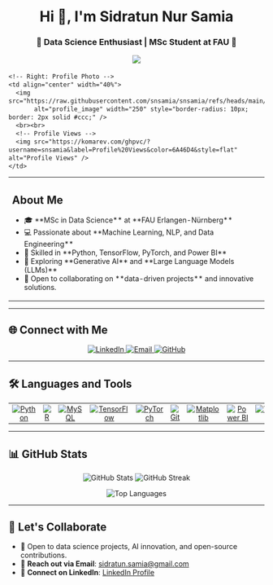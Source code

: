 <h1 align="center">Hi 👋, I'm Sidratun Nur Samia</h1>
<h3 align="center">🌟 Data Science Enthusiast | MSc Student at FAU 🌟</h3>

<!-- Typing Animation -->
<p align="center">
  <img src="https://readme-typing-svg.herokuapp.com?font=Roboto&size=22&color=6A46D4&center=true&vCenter=true&width=450&lines=Data+Science+Enthusiast;Machine+Learning+Practitioner;Passionate+about+AI+%26+NLP;Open+to+Collaboration+%26+Learning" />
</p>

<!-- Split Layout: Left "About Me" Content + Right Profile Photo -->
<table>
  <tr>
    <!-- Left: About Me -->
    <td align="left" width="60%">
      <h2>About Me</h2>
      <ul>
        <li>🎓 **MSc in Data Science** at **FAU Erlangen-Nürnberg**</li>
        <li>💻 Passionate about **Machine Learning, NLP, and Data Engineering**</li>
        <li>🚀 Skilled in **Python, TensorFlow, PyTorch, and Power BI**</li>
        <li>🌱 Exploring **Generative AI** and **Large Language Models (LLMs)**</li>
        <li>🤝 Open to collaborating on **data-driven projects** and innovative solutions.</li>
      </ul>
    </td>

    <!-- Right: Profile Photo -->
    <td align="center" width="40%">
      <img src="https://raw.githubusercontent.com/snsamia/snsamia/refs/heads/main/image.webp" 
           alt="profile_image" width="250" style="border-radius: 10px; border: 2px solid #ccc;" />
      <br><br>
      <!-- Profile Views -->
      <img src="https://komarev.com/ghpvc/?username=snsamia&label=Profile%20Views&color=6A46D4&style=flat" alt="Profile Views" />
    </td>
  </tr>
</table>

---

## 🌐 **Connect with Me**
<p align="center">
  <a href="https://www.linkedin.com/in/snsamia/" target="_blank">
    <img src="https://img.shields.io/badge/LinkedIn-%230077B5.svg?style=for-the-badge&logo=linkedin&logoColor=white" alt="LinkedIn"/>
  </a>
  <a href="mailto:sidratun.samia@gmail.com" target="_blank">
    <img src="https://img.shields.io/badge/Email-D14836?style=for-the-badge&logo=gmail&logoColor=white" alt="Email"/>
  </a>
  <a href="https://github.com/snsamia" target="_blank">
    <img src="https://img.shields.io/badge/GitHub-333333?style=for-the-badge&logo=github&logoColor=white" alt="GitHub"/>
  </a>
</p>

---

## 🛠️ **Languages and Tools**

<table align="center">
  <tr>
    <!-- Python -->
    <td align="center" width="100">
      <a href="https://www.python.org/" target="_blank">
        <img src="https://cdn.jsdelivr.net/gh/devicons/devicon/icons/python/python-original.svg" width="50" height="50" alt="Python"/>
      </a>
    </td>
    <!-- R -->
    <td align="center" width="100">
      <a href="https://www.r-project.org/" target="_blank">
        <img src="https://cdn.jsdelivr.net/gh/devicons/devicon/icons/r/r-original.svg" width="50" height="50" alt="R"/>
      </a>
    </td>
    <!-- MySQL -->
    <td align="center" width="100">
      <a href="https://www.mysql.com/" target="_blank">
        <img src="https://cdn.jsdelivr.net/gh/devicons/devicon/icons/mysql/mysql-original.svg" width="50" height="50" alt="MySQL"/>
      </a>
    </td>
    <!-- TensorFlow -->
    <td align="center" width="100">
      <a href="https://www.tensorflow.org/" target="_blank">
        <img src="https://cdn.jsdelivr.net/gh/devicons/devicon/icons/tensorflow/tensorflow-original.svg" width="50" height="50" alt="TensorFlow"/>
      </a>
    </td>
    <!-- PyTorch -->
    <td align="center" width="100">
      <a href="https://pytorch.org/" target="_blank">
        <img src="https://cdn.jsdelivr.net/gh/devicons/devicon/icons/pytorch/pytorch-original.svg" width="50" height="50" alt="PyTorch"/>
      </a>
    </td>
    <!-- Git -->
    <td align="center" width="100">
      <a href="https://git-scm.com/" target="_blank">
        <img src="https://cdn.jsdelivr.net/gh/devicons/devicon/icons/git/git-original.svg" width="50" height="50" alt="Git"/>
      </a>
    </td>
    <!-- Matplotlib -->
    <td align="center" width="100">
      <a href="https://matplotlib.org/" target="_blank">
        <img src="https://upload.wikimedia.org/wikipedia/commons/8/84/Matplotlib_icon.svg" width="50" height="50" alt="Matplotlib"/>
      </a>
    </td>
    <!-- Power BI -->
    <td align="center" width="100">
      <a href="https://powerbi.microsoft.com/" target="_blank">
        <img src="https://img.icons8.com/color/48/000000/power-bi.png" width="50" height="50" alt="Power BI"/>
      </a>
    </td>
    <!-- Tableau -->
    <td align="center" width="100">
      <a href="https://www.tableau.com/" target="_blank">
        <img src="https://cdn.worldvectorlogo.com/logos/tableau-software.svg" width="50" height="50" alt="Tableau"/>
      </a>
    </td>
  </tr>
</table>

---

## 📊 **GitHub Stats**
<p align="center">
  <img width="47%" src="https://github-readme-stats.vercel.app/api?username=snsamia&show_icons=true&theme=light&count_private=true" alt="GitHub Stats" />
  <img width="47%" src="https://github-readme-streak-stats.herokuapp.com/?user=snsamia&theme=light" alt="GitHub Streak" />
</p>

<p align="center">
  <img src="https://github-readme-stats.vercel.app/api/top-langs/?username=snsamia&layout=compact&theme=light" alt="Top Languages" />
</p>

---

## 🎯 **Let's Collaborate**
- 🤝 Open to data science projects, AI innovation, and open-source contributions.  
- 💌 **Reach out via Email**: [sidratun.samia@gmail.com](mailto:sidratun.samia@gmail.com)  
- 🔗 **Connect on LinkedIn**: [LinkedIn Profile](https://linkedin.com/in/sidratun-nur-samia)  
